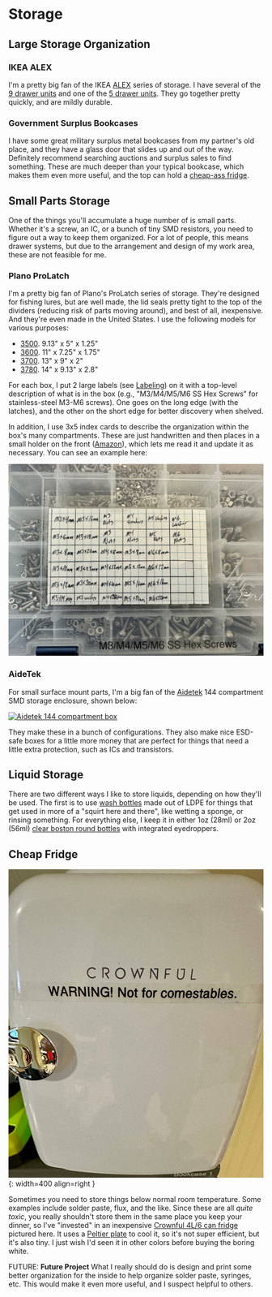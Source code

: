 # Storage

<!--
* Discoverability as an idea as it applies to storage.
-->

## Large Storage Organization

### IKEA ALEX

I'm a pretty big fan of the IKEA
[ALEX](https://www.ikea.com/us/en/cat/alex-series-47147/) series of storage. I
have several of the [9 drawer
units](https://www.ikea.com/us/en/p/alex-drawer-unit-with-9-drawers-white-90486139/)
and one of the [5 drawer
units](https://www.ikea.com/us/en/p/alex-drawer-unit-white-00473546/). They go
together pretty quickly, and are mildly durable.

### Government Surplus Bookcases

I have some great military surplus metal bookcases from my partner's old
place, and they have a glass door that slides up and out of the way.
Definitely recommend searching auctions and surplus sales to find
something. These are much deeper than your typical bookcase, which makes
them even more useful, and the top can hold a [cheap-ass
fridge](#cheap-fridge). 

## Small Parts Storage

One of the things you'll accumulate a huge number of is small parts.
Whether it's a screw, an IC, or a bunch of tiny SMD resistors, you need
to figure out a way to keep them organized. For a lot of people, this
means drawer systems, but due to the arrangement and design of my work
area, these are not feasible for me.

### Plano ProLatch

I'm a pretty big fan of Plano's ProLatch series of storage. They're designed for
fishing lures, but are well made, the lid seals pretty tight to the top of the
dividers (reducing risk of parts moving around), and best of all, inexpensive.
And they're even made in the United States. I use the following models for
various purposes:

* [3500](https://www.planooutdoors.com/prolatch-3500-stowaway-1592729). 9.13" x
  5" x 1.25"
* [3600](https://www.planooutdoors.com/prolatch-3600-stowaway-1592734). 11" x
  7.25" x 1.75"
* [3700](https://www.planooutdoors.com/prolatch-3700-stowaway-1592742). 13" x 9"
  x 2"
* [3780](https://www.planooutdoors.com/prolatch-3700-deep-bulk-stowaway-1592738).
  14" x 9.13" x 2.8"

For each box, I put 2 large labels (see [Labeling](labeling.md)) on it with a
top-level description of what is in the box (e.g., "M3/M4/M5/M6 SS Hex Screws" for
stainless-steel M3-M6 screws). One goes on the long edge (with the latches), and
the other on the short edge for better discovery when shelved.

In addition, I use 3x5 index cards to describe the organization within the box's
many compartments. These are just handwritten and then places in a small holder
on the front ([Amazon](https://www.amazon.com/gp/product/B0BJQ7TM4F/)), which
lets me read it and update it as necessary. You can see an example here:

![Box with 3x5 card label attached on the front](/img/parts-box-front-card.jpg)

### AideTek

For small surface mount parts, I'm a big fan of the
[Aidetek](https://aidetek.com/mm5/merchant.mvc?Screen=PROD&Store_Code=A&Product_Code=BOXALL)
144 compartment SMD storage enclosure, shown below:

[![Aidetek 144 compartment
box](/img/aidetek-boxall-144.jpg)](https://aidetek.com/mm5/merchant.mvc?Screen=PROD&Store_Code=A&Product_Code=BOXALL)

They make these in a bunch of configurations. They also make nice
ESD-safe boxes for a little more money that are perfect for things that
need a little extra protection, such as ICs and transistors.

## Liquid Storage

There are two different ways I like to store liquids, depending on how
they'll be used. The first is to use [wash
bottles](https://www.amazon.com/gp/aw/d/B07Z8ZN9Z3/) made out of LDPE
for things that get used in more of a "squirt here and there", like
wetting a sponge, or rinsing something. For everything else, I keep it
in either 1oz (28ml) or 2oz (56ml) [clear boston round
bottles](https://www.specialtybottle.com/glass-bottles/clear-boston-rounds)
with integrated eyedroppers. 

## Cheap Fridge

![Crownful fridge](../img/solder-fridge-exterior.jpg){: width=400 align=right }

Sometimes you need to store things below normal room temperature. Some
examples include solder paste, flux, and the like. Since these are all
_quite toxic_, you really shouldn't store them in the same place you
keep your dinner, so I've "invested" in an inexpensive [Crownful 4L/6
can
fridge](https://crownful.com/collections/beverage-cooler/products/crownful-4-liter-6-can-mini-fridge-white)
pictured here. It uses a [Peltier
plate](https://en.wikipedia.org/wiki/Thermoelectric_cooling) to cool it,
so it's not super efficient, but it's also tiny. I just wish I'd seen it
in other colors before buying the boring white.

FUTURE: **Future Project** What I really should do is design and print some
better organization for the inside to help organize solder paste,
syringes, etc. This would make it even more useful, and I suspect
helpful to others.